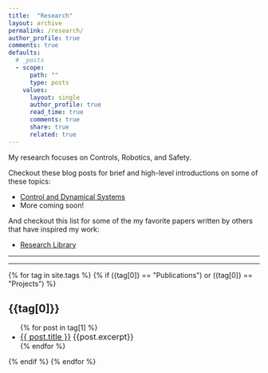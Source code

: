```yaml
---
title:  "Research"
layout: archive
permalink: /research/
author_profile: true
comments: true
defaults:
  # _posts
  - scope:
      path: ""
      type: posts
    values:
      layout: single
      author_profile: true
      read_time: true
      comments: true
      share: true
      related: true
---
```

My research focuses on Controls, Robotics, and Safety. 
<!-- Look [here](/blogs/Thesis) for an ever-evolving outline of my thesis direction.  -->

Checkout these blog posts for brief and high-level introductions on some of these topics:
  * [Control and Dynamical Systems](/blogs/Control-and-Dynamical-Systems)
  * More coming soon!


And checkout this list for some of the my favorite papers written by others that have inspired my work: 
* [Research Library](/library/research-library)

<hr>
<hr>
{% for tag in site.tags %}
{% if ({tag[0]} == "Publications") or ({tag[0]} == "Projects") %}
<h2>{{tag[0]}}</h2>
<ul>
{% for post in tag[1] %}
<li>
<a href="{{ post.url }}" style="color:light_blue" ><font size=3>{{ post.title }}</font></a> 
<font size=3>{{post.excerpt}}</font></li>
{% endfor %}
</ul>
{% endif %}
{% endfor %}